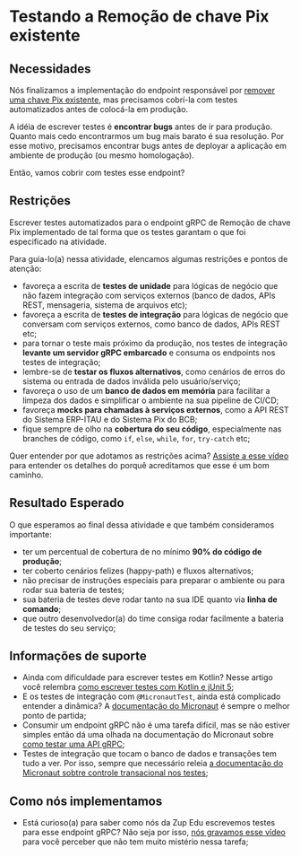 # Testando a Remoção de chave Pix existente

## Necessidades

Nós finalizamos a implementação do endpoint responsável por [remover uma chave Pix existente](010-removendo-uma-chave-pix-existente.md), mas precisamos cobrí-la com testes automatizados antes de colocá-la em produção. 

A idéia de escrever testes é **encontrar bugs** antes de ir para produção. Quanto mais cedo encontrarmos um bug mais barato é sua resolução. Por esse motivo, precisamos encontrar bugs antes de deployar a aplicação em ambiente de produção (ou mesmo homologação).

Então, vamos cobrir com testes esse endpoint?
   
## Restrições

Escrever testes automatizados para o endpoint gRPC de Remoção de chave Pix implementado de tal forma que os testes garantam o que foi especificado na atividade.

Para guia-lo(a) nessa atividade, elencamos algumas restrições e pontos de atenção:

- favoreça a escrita de **testes de unidade** para lógicas de negócio que não fazem integração com serviços externos (banco de dados, APIs REST, mensageria, sistema de arquivos etc);
- favoreça a escrita de **testes de integração** para lógicas de negócio que conversam com serviços externos, como banco de dados, APIs REST etc;
- para tornar o teste mais próximo da produção, nos testes de integração **levante um servidor gRPC embarcado** e consuma os endpoints nos testes de integração;
- lembre-se de **testar os fluxos alternativos**, como cenários de erros do sistema ou entrada de dados inválida pelo usuário/serviço;
- favoreça o uso de um **banco de dados em memória** para facilitar a limpeza dos dados e simplificar o ambiente na sua pipeline de CI/CD;
- favoreça **mocks para chamadas à serviços externos**, como a API REST do Sistema ERP-ITAU e do Sistema Pix do BCB;
- fique sempre de olho na **cobertura do seu código**, especialmente nas branches de código, como `if`, `else`, `while`, `for`, `try-catch` etc;

Quer entender por que adotamos as restrições acima? [Assiste a esse vídeo](https://www.youtube.com/watch?v=IMvjNpG6320) para entender os detalhes do porquê acreditamos que esse é um bom caminho.

## Resultado Esperado

O que esperamos ao final dessa atividade e que também consideramos importante:

- ter um percentual de cobertura de no mínimo **90% do código de produção**;
- ter coberto cenários felizes (happy-path) e fluxos alternativos;
- não precisar de instruções especiais para preparar o ambiente ou para rodar sua bateria de testes;
- sua bateria de testes deve rodar tanto na sua IDE quanto via **linha de comando**;
- que outro desenvolvedor(a) do time consiga rodar facilmente a bateria de testes do seu serviço;

## Informações de suporte

- Ainda com dificuldade para escrever testes em Kotlin? Nesse artigo você relembra [como escrever testes com Kotlin e jUnit 5](](https://www.baeldung.com/kotlin/junit-5-kotlin));
- E os testes de integração com `@MicronautTest`, ainda está complicado entender a dinâmica? A [documentação do Micronaut](https://micronaut-projects.github.io/micronaut-test/latest/guide/#junit5) é sempre o melhor ponto de partida;
- Consumir um endpoint gRPC não é uma tarefa difícil, mas se não estiver simples então dá uma olhada na documentação do Micronaut sobre [como testar uma API gRPC](https://micronaut-projects.github.io/micronaut-grpc/snapshot/guide/index.html#_testing_the_server);
- Testes de integração que tocam o banco de dados e transações tem tudo a ver. Por isso, sempre que necessário releia [a documentação do Micronaut sobtre controle transacional nos testes](https://micronaut-projects.github.io/micronaut-test/latest/guide/#_transaction_semantics);

## Como nós implementamos

- Está curioso(a) para saber como nós da Zup Edu escrevemos testes para esse endpoint gRPC? Não seja por isso, [nós gravamos esse vídeo](https://www.youtube.com/watch?v=Qqim-yNRkCU) para você perceber que não tem muito mistério nessa tarefa;

